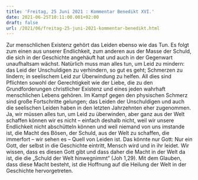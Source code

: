```yaml
---
title: 'Freitag, 25 Juni 2021 : Kommentar Benedikt XVI.'
date: 2021-06-25T10:11:00.001+02:00
draft: false
url: /2021/06/freitag-25-juni-2021-kommentar-benedikt.html
---
```


Zur menschlichen Existenz gehört das Leiden ebenso wie das Tun. Es folgt zum einen aus unserer Endlichkeit, zum anderen aus der Masse der Schuld, die sich in der Geschichte angehäuft hat und auch in der Gegenwart unaufhaltsam wächst. Natürlich muss man alles tun, um Leid zu mindern: das Leid der Unschuldigen zu verhindern, so gut es geht; Schmerzen zu lindern; in seelischem Leid zur Überwindung zu helfen. All dies sind Pflichten sowohl der Gerechtigkeit wie der Liebe, die zu den Grundforderungen christlicher Existenz und eines jeden wahrhaft menschlichen Lebens gehören. Im Kampf gegen den physischen Schmerz sind große Fortschritte gelungen; das Leiden der Unschuldigen und auch die seelischen Leiden haben in den letzten Jahrzehnten eher zugenommen. Ja, wir müssen alles tun, um Leid zu überwinden, aber ganz aus der Welt schaffen können wir es nicht – einfach deshalb nicht, weil wir unsere Endlichkeit nicht abschütteln können und weil niemand von uns imstande ist, die Macht des Bösen, der Schuld, aus der Welt zu schaffen, die immerfort – wir sehen es – Quell von Leiden ist. Das könnte nur Gott: Nur ein Gott, der selbst in die Geschichte eintritt, Mensch wird und in ihr leidet. Wir wissen, dass es diesen Gott gibt und dass daher die Macht in der Welt da ist, die die „Schuld der Welt hinwegnimmt“ (Joh 1,29). Mit dem Glauben, dass diese Macht besteht, ist die Hoffnung auf die Heilung der Welt in der Geschichte hervorgetreten.
